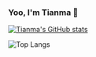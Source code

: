 ### Yoo, I'm Tianma 👋

<!--
**tianma8023/tianma8023** is a ✨ _special_ ✨ repository because its `README.md` (this file) appears on your GitHub profile.

Here are some ideas to get you started:

- 🔭 I’m currently working on ...
- 🌱 I’m currently learning ...
- 👯 I’m looking to collaborate on ...
- 🤔 I’m looking for help with ...
- 💬 Ask me about ...
- 📫 How to reach me: ...
- 😄 Pronouns: ...
- ⚡ Fun fact: ...
-->
[![Tianma's GitHub stats](https://github-readme-stats.vercel.app/api?username=tianma8023&count_private=true&show_icons=true&theme=vue-dark&layout=compact)](https://github.com/tianma8023/tianma8023)


![Top Langs](https://github-readme-stats.vercel.app/api/top-langs/?username=tianma8023&hide=html&layout=compact)
